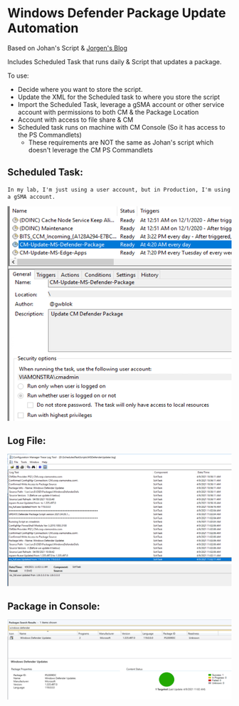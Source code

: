# Windows Defender Package Update Automation

Based on Johan's Script & [Jorgen's Blog](https://ccmexec.com/2016/01/download-and-deploy-windows-defender-definitions-for-windows-10-during-osd/)

Includes Scheduled Task that runs daily & Script that updates a package.

To use:
- Decide where you want to store the script.
- Update the XML for the Scheduled task to where you store the script
- Import the Scheduled Task, leverage a gSMA account or other service account with permissions to both CM & the Package Location
- Account with access to file share & CM
- Scheduled task runs on machine with CM Console (So it has access to the PS Commandlets)
  - These requirements are NOT the same as Johan's script which doesn't leverage the CM PS Commandlets 

## Scheduled Task:
```
In my lab, I'm just using a user account, but in Production, I'm using a gSMA account.
```

[![Defender Updater 01](DefenderUpdate01.png)](DefenderUpdate01.png)

## Log File:

[![Defender Updater 02](DefenderUpdate02.png)](DefenderUpdate02.png)

## Package in Console:

[![Defender Updater 03](DefenderUpdate03.png)](DefenderUpdate03.png)

